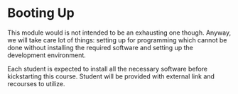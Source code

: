 # Booting Up

This module would is not intended to be an exhausting one though. Anyway, we will take care lot of things: setting up for programming which cannot be done without installing the required software and setting up the development environment. 

Each student is expected to install all the necessary software before kickstarting this course. Student will be provided with external link and recourses to utilize.